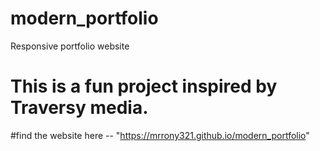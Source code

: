 # modern_portfolio
Responsive portfolio website
# This is a fun project inspired by Traversy media. 
#find the website here -- "https://mrrony321.github.io/modern_portfolio"
